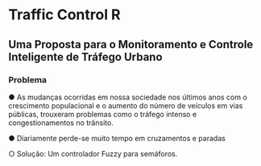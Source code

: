 # Traffic Control R
## Uma Proposta para o Monitoramento e Controle Inteligente de Tráfego Urbano


### Problema

● As mudanças ocorridas em nossa sociedade nos
últimos anos com o crescimento populacional e o
aumento do número de veículos em vias
públicas, trouxeram problemas como o tráfego
intenso e congestionamentos no trânsito.


● Diariamente perde-se muito tempo em
cruzamentos e paradas


○ Solução: Um controlador Fuzzy para semáforos.

